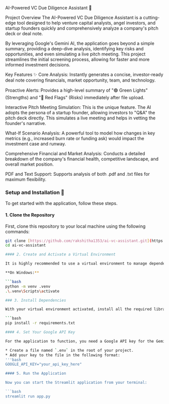 AI-Powered VC Due Diligence Assistant 🤖


Project Overview
The AI-Powered VC Due Diligence Assistant is a cutting-edge tool designed to help venture capital analysts, angel investors, and startup founders quickly and comprehensively analyze a company's pitch deck or deal note.

By leveraging Google's Gemini AI, the application goes beyond a simple summary, providing a deep-dive analysis, identifying key risks and opportunities, and even simulating a live pitch meeting. This project streamlines the initial screening process, allowing for faster and more informed investment decisions.

Key Features ✨
Core Analysis: Instantly generates a concise, investor-ready deal note covering financials, market opportunity, team, and technology.

Proactive Alerts: Provides a high-level summary of "🟢 Green Lights" (Strengths) and "🔴 Red Flags" (Risks) immediately after file upload.

Interactive Pitch Meeting Simulation: This is the unique feature. The AI adopts the persona of a startup founder, allowing investors to "Q&A" the pitch deck directly. This simulates a live meeting and helps in vetting the founder's narrative.

What-If Scenario Analysis: A powerful tool to model how changes in key metrics (e.g., increased burn rate or funding ask) would impact the investment case and runway.

Comprehensive Financial and Market Analysis: Conducts a detailed breakdown of the company's financial health, competitive landscape, and overall market position.

PDF and Text Support: Supports analysis of both .pdf and .txt files for maximum flexibility.

### Setup and Installation 🚀

To get started with the application, follow these steps.

#### 1. Clone the Repository

First, clone this repository to your local machine using the following commands:

```bash
git clone [https://github.com/rakshitha1353/ai-vc-assistant.git](https://github.com/rakshitha1353/ai-vc-assistant.git)
cd ai-vc-assistant

#### 2. Create and Activate a Virtual Environment

It is highly recommended to use a virtual environment to manage dependencies.

**On Windows:**

```bash
python -m venv .venv
.\.venv\Scripts\activate

### 3. Install Dependencies

With your virtual environment activated, install all the required libraries:

```bash
pip install -r requirements.txt

#### 4. Set Your Google API Key

For the application to function, you need a Google API key for the Gemini model. **Do not hardcode your key in the script.** Instead, create a `.env` file in your project directory and set the key as an environment variable.

* Create a file named `.env` in the root of your project.
* Add your key to the file in the following format:
'''bash
GOOGLE_API_KEY="your_api_key_here"

#### 5. Run the Application

Now you can start the Streamlit application from your terminal:

```bash
streamlit run app.py
